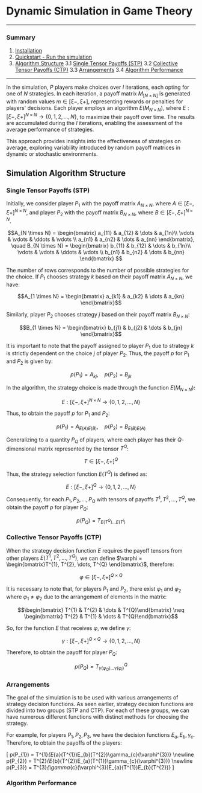 # Dynamic Simulation in Game Theory
---

### Summary

1. [Installation](/docs/installation.md)
2. [Quickstart - Run the simulation]()
3. [Algorithm Structure](/README.md#simulation-algorithm-structure)
3.1 [Single Tensor Payoffs (STP)](/README.md#single-tensor-payoffs-stp)
3.2 [Collective Tensor Payoffs (CTP)](/README.md#collective-tensor-payoffs-ctp)
3.3 [Arrangements](/README.md#arrangements)
3.4 [Algorithm Performance](/README.md#algorithm-performance)


---
In the simulation, $P$ players make choices over $I$ iterations, each opting for one of $N$ strategies. In each iteration, a payoff matrix $M_{[N \times N]}$ is generated with random values $m \in [\xi {-}, \xi {+}]$, representing rewards or penalties for players' decisions. Each player employs an algorithm $E(M_{N \times N})$, where $E: [\xi{-}, \xi{+}]^{N \times N} \to \{ 0, 1, 2, ..., N\}$, to maximize their payoff over time. The results are accumulated during the $I$ iterations, enabling the assessment of the average performance of strategies.

This approach provides insights into the effectiveness of strategies on average, exploring variability introduced by random payoff matrices in dynamic or stochastic environments.

## Simulation Algorithm Structure

### Single Tensor Payoffs (STP)

Initially, we consider player $P_{1}$ with the payoff matrix $A_{N \times N}$, where $A \in [\xi{-}, \xi{+}]^{N \times N}$, and player $P_{2}$ with the payoff matrix $B_{N \times N}$, where $B \in [\xi{-}, \xi{+}]^{N \times N}$. 

$$A_{N \times N} = \begin{bmatrix}
a_{11} & a_{12} & \dots & a_{1n}\\
\vdots & \vdots & \ddots & \vdots \\
a_{n1} & a_{n2} & \dots & a_{nn}
\end{bmatrix}, \quad B_{N \times N} = \begin{bmatrix}
b_{11} & b_{12} & \dots & b_{1n}\\
\vdots & \vdots & \ddots & \vdots \\
b_{n1} & b_{n2} & \dots & b_{nn}
\end{bmatrix}
$$

The number of rows corresponds to the number of possible strategies for the choice. If $P_{1}$ chooses strategy $k$ based on their payoff matrix $A_{N \times N}$, we have:

$$A_{1 \times N} = \begin{bmatrix} a_{k1} & a_{k2} & \dots & a_{kn} \end{bmatrix}$$

Similarly, player $P_{2}$ chooses strategy $j$ based on their payoff matrix $B_{N \times N}$:

$$B_{1 \times N} = \begin{bmatrix} b_{j1} & b_{j2} & \dots & b_{jn} \end{bmatrix}$$

It is important to note that the payoff assigned to player $P_{1}$ due to strategy $k$ is strictly dependent on the choice $j$ of player $P_{2}$. Thus, the payoff $p$ for $P_{1}$ and $P_{2}$ is given by:

$$p(P_{1}) = A_{kj}, \quad p(P_{2}) = B_{jk}$$

In the algorithm, the strategy choice is made through the function $E(M_{N \times N})$:

$$E:  [\xi{-}, \xi{+}]^{N \times N} \rightarrow  \{0, 1, 2, \ldots, N\}$$

Thus, to obtain the payoff $p$ for $P_{1}$ and $P_{2}$:

$$p(P_{1}) = A_{E(A) E(B)}, \quad p(P_{2}) = B_{E(B) E(A)}$$

Generalizing to a quantity $P_{Q}$ of players, where each player has their $Q$-dimensional matrix represented by the tensor $T^{Q}$:

$$T \in [\xi{-}, \xi{+}]^{Q}$$

Thus, the strategy selection function $E(T^{Q})$ is defined as:

$$E:  [\xi{-}, \xi{+}]^{Q} \rightarrow  \{0, 1, 2, \ldots, N\}$$

Consequently, for each $P_{1}, P_{2}, \dots, P_{Q}$ with tensors of payoffs $T^{1}, T^{2}, \dots, T^{Q}$, we obtain the payoff $p$ for player $P_{Q}$:

$$p(P_{Q}) = T_{E(T^{Q}) \dots E(T^{i})}$$

### Collective Tensor Payoffs (CTP)

When the strategy decision function $E$ requires the payoff tensors from other players $E(T^{1}, T^{2}, \dots, T^{Q})$, we can define $\varphi = \begin{bmatrix}T^{1}, T^{2}, \dots, T^{Q} \end{bmatrix}$, therefore:

$$\varphi \in [\xi{-}, \xi{+}]^{Q \times Q}$$

It is necessary to note that, for players $P_{1}$ and $P_{2}$, there exist $\varphi_{1}$ and $\varphi_{2}$ where $\varphi_{1} \neq \varphi_{2}$ due to the arrangement of elements in the matrix:

$$\begin{bmatrix} T^{1} & T^{2} & \dots & T^{Q}\end{bmatrix} \neq  \begin{bmatrix} T^{2} & T^{1} & \dots & T^{Q}\end{bmatrix}$$

So, for the function $E$ that receives $\varphi$, we define $\gamma$:

$$\gamma :  [\xi{-}, \xi{+}]^{Q \times Q} \rightarrow  \{0, 1, 2, \ldots, N\}$$

Therefore, to obtain the payoff for player $P_{Q}$:

$$ p(P_{Q}) = T^{Q}_{\gamma(\varphi_{Q}) \dots \gamma(\varphi_{i})} $$

### Arrangements

The goal of the simulation is to be used with various arrangements of strategy decision functions. As seen earlier, strategy decision functions are divided into two groups (STP and CTP). For each of these groups, we can have numerous different functions with distinct methods for choosing the strategy.

For example, for players $P_{1}, P_{2}, P_{3}$, we have the decision functions $E_{a}, E_{b}, \gamma_{c}$. Therefore, to obtain the payoffs of the players:

\[ p(P_{1}) = T^{1}_{E_{a}(T^{1})E_{b}(T^{2})\gamma_{c}(\varphi^{3})} \newline
p(P_{2}) = T^{2}_{E_{b}(T^{2})E_{a}(T^{1})\gamma_{c}(\varphi^{3})} \newline
p(P_{3}) = T^{3}_{\gamma_{c}(\varphi^{3})E_{a}(T^{1})E_{b}(T^{2})} \]

### Algorithm Performance

